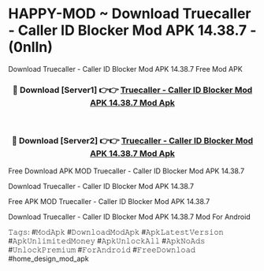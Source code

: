 # HAPPY-MOD ~ Download Truecaller - Caller ID Blocker Mod APK 14.38.7 - (0nlln)
Download Truecaller - Caller ID Blocker Mod APK 14.38.7 Free Mod APK

<div align="center">
<h3>🔴 Download [Server1] 👉👉 <a href="https://apk-comot.site?title=Truecaller_-_Caller_ID_Blocker_Mod_APK_14.38.7">Truecaller - Caller ID Blocker Mod APK 14.38.7 Mod Apk</a></h3><br>

<h3>🔴 Download [Server2] 👉👉 <a href="https://apk-comot.site?title=Truecaller_-_Caller_ID_Blocker_Mod_APK_14.38.7">Truecaller - Caller ID Blocker Mod APK 14.38.7 Mod Apk</a></h3>
</div>


Free Download APK MOD Truecaller - Caller ID Blocker Mod APK 14.38.7

Download Truecaller - Caller ID Blocker Mod APK 14.38.7 

Free APK MOD Truecaller - Caller ID Blocker Mod APK 14.38.7 

Download Truecaller - Caller ID Blocker Mod APK 14.38.7 Mod For Android

𝚃𝚊𝚐𝚜: #𝙼𝚘𝚍𝙰𝚙𝚔 #𝙳𝚘𝚠𝚗𝚕𝚘𝚊𝚍𝙼𝚘𝚍𝙰𝚙𝚔 #𝙰𝚙𝚔𝙻𝚊𝚝𝚎𝚜𝚝𝚅𝚎𝚛𝚜𝚒𝚘𝚗 #𝙰𝚙𝚔𝚄𝚗𝚕𝚒𝚖𝚒𝚝𝚎𝚍𝙼𝚘𝚗𝚎𝚢 #𝙰𝚙𝚔𝚄𝚗𝚕𝚘𝚌𝚔𝙰𝚕𝚕 #𝙰𝚙𝚔𝙽𝚘𝙰𝚍𝚜 #𝚄𝚗𝚕𝚘𝚌𝚔𝙿𝚛𝚎𝚖𝚒𝚞𝚖 #𝙵𝚘𝚛𝙰𝚗𝚍𝚛𝚘𝚒𝚍 #𝙵𝚛𝚎𝚎𝙳𝚘𝚠𝚗𝚕𝚘𝚊𝚍 #home_design_mod_apk